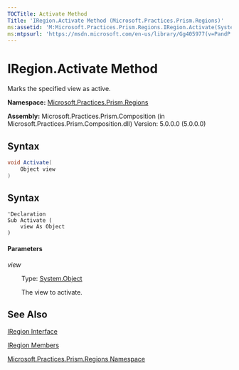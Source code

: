 ```yaml
---
TOCTitle: Activate Method
Title: 'IRegion.Activate Method (Microsoft.Practices.Prism.Regions)'
ms:assetid: 'M:Microsoft.Practices.Prism.Regions.IRegion.Activate(System.Object)'
ms:mtpsurl: 'https://msdn.microsoft.com/en-us/library/Gg405977(v=PandP.50)'
---
```


# IRegion.Activate Method 

Marks the specified view as active.

**Namespace:** [Microsoft.Practices.Prism.Regions](https://msdn.microsoft.com/en-us/library/microsoft.practices.prism.regions(v=pandp.50))

**Assembly:** Microsoft.Practices.Prism.Composition (in Microsoft.Practices.Prism.Composition.dll) Version: 5.0.0.0 (5.0.0.0)

## Syntax
```C#
void Activate(
	Object view
)
```

## Syntax
```VB
'Declaration
Sub Activate ( 
	view As Object
)
```

#### Parameters

*view*

&nbsp;&nbsp;&nbsp;&nbsp;&nbsp;&nbsp;&nbsp;&nbsp;Type: [System.Object](http://msdn2.microsoft.com/en-us/library/e5kfa45b)

&nbsp;&nbsp;&nbsp;&nbsp;&nbsp;&nbsp;&nbsp;&nbsp;The view to activate.

## See Also

[IRegion Interface](https://msdn.microsoft.com/en-us/library/microsoft.practices.prism.regions.iregion(v=pandp.50))

[IRegion Members](https://msdn.microsoft.com/en-us/library/microsoft.practices.prism.regions.iregion_members(v=pandp.50))

[Microsoft.Practices.Prism.Regions Namespace](https://msdn.microsoft.com/en-us/library/microsoft.practices.prism.regions(v=pandp.50))
